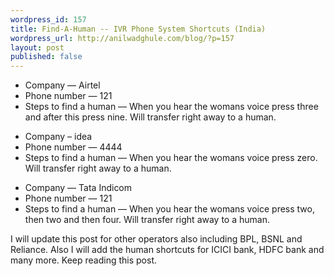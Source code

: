 ```yaml
---
wordpress_id: 157
title: Find-A-Human -- IVR Phone System Shortcuts (India)
wordpress_url: http://anilwadghule.com/blog/?p=157
layout: post
published: false
---
```

<ul><li>Company — Airtel</li><li>Phone number — 121</li><li>Steps to find a human — When you hear the womans voice press three and after this press nine. Will transfer right away to a human.</li></ul><ul><li>Company – idea</li><li>Phone number — 4444</li><li>Steps to find a human — When you hear the womans voice press zero. Will transfer right away to a human.</li></ul><ul><li>Company — Tata Indicom</li><li>Phone number — 121</li><li>Steps to find a human — When you hear the womans voice press two, then two and then four. Will transfer right away to a human.</li></ul>I will update this post for other operators also including BPL, BSNL and Reliance. Also I will add the human shortcuts for ICICI bank, HDFC bank and many more. Keep reading this post.
